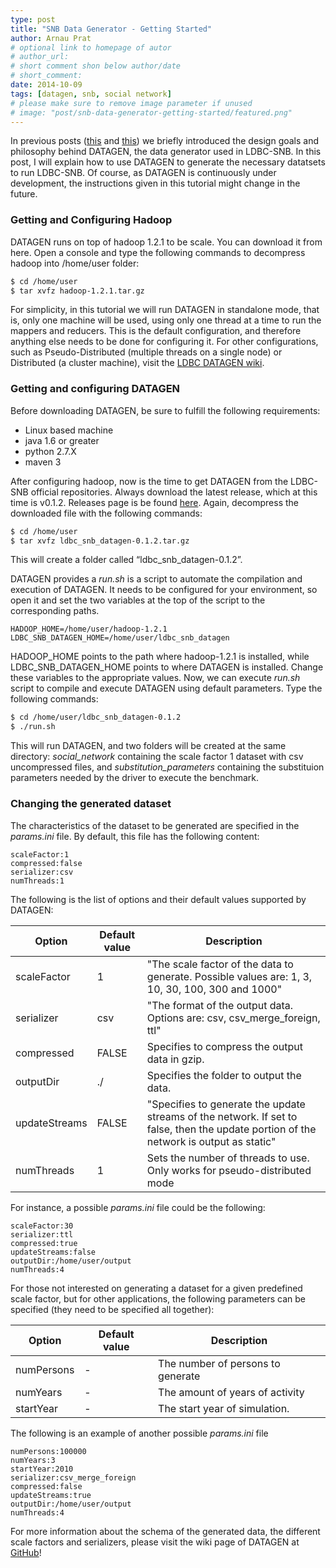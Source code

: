 ```yaml
---
type: post
title: "SNB Data Generator - Getting Started"
author: Arnau Prat
# optional link to homepage of autor
# author_url: 
# short comment shon below author/date
# short_comment:
date: 2014-10-09
tags: [datagen, snb, social network]
# please make sure to remove image parameter if unused
# image: "post/snb-data-generator-getting-started/featured.png" 
---
```


In previous posts ([this](../datagen-data-generation-for-the-social-network-benchmark) and [this](../getting-started-with-snb)) we briefly introduced the design goals and philosophy behind DATAGEN, the data generator used in LDBC-SNB. In this post, I will explain how to use DATAGEN to generate the necessary datatsets to run LDBC-SNB. Of course, as DATAGEN is continuously under development,  the instructions given in this tutorial might change in the future.

### Getting and Configuring Hadoop

DATAGEN runs on top of hadoop 1.2.1  to be scale. You can download it from here. Open a console and type the following commands to decompress hadoop into /home/user folder:

```bash
$ cd /home/user
$ tar xvfz hadoop-1.2.1.tar.gz
```

For simplicity, in this tutorial we will run DATAGEN in standalone mode, that is, only one machine will be used, using only one thread at a time to run the mappers and reducers. This is the default configuration, and therefore anything else needs to be done for configuring it. For other configurations, such as Pseudo-Distributed (multiple threads on a single node) or Distributed (a cluster machine), visit the [LDBC DATAGEN wiki](https://github.com/ldbc/ldbc_snb_datagen_hadoop/wiki/Configuration).

### Getting and configuring DATAGEN

Before downloading DATAGEN, be sure to fulfill the following requirements:

 * Linux based machine
 * java 1.6 or greater
 * python 2.7.X
 * maven 3

After configuring hadoop, now is the time to get DATAGEN from the LDBC-SNB official repositories. Always download the latest release, which at this time is v0.1.2. Releases page is be found [here](https://github.com/ldbc/ldbc_snb_datagen_hadoop/releases). Again, decompress the downloaded file with the following commands:

```bash
$ cd /home/user
$ tar xvfz ldbc_snb_datagen-0.1.2.tar.gz
```


This will create a folder called “ldbc_snb_datagen-0.1.2”.

DATAGEN provides a *run.sh* is a script to automate the compilation and execution of DATAGEN. It needs to be configured for your environment, so open it and set the two variables at the top of the script to the corresponding paths.

```
HADOOP_HOME=/home/user/hadoop-1.2.1
LDBC_SNB_DATAGEN_HOME=/home/user/ldbc_snb_datagen
```

HADOOP_HOME points to the path where hadoop-1.2.1 is installed, while LDBC_SNB_DATAGEN_HOME points to where DATAGEN is installed. Change these variables to the appropriate values. Now, we can execute *run.sh* script to compile and execute DATAGEN using default parameters. Type the following commands:

```bash
$ cd /home/user/ldbc_snb_datagen-0.1.2
$ ./run.sh
```


This will run DATAGEN, and two folders will be created at the same directory: *social_network* containing the scale factor 1 dataset with csv uncompressed files, and *substitution_parameters* containing the substituion parameters needed by the driver to execute the benchmark.

### Changing the generated dataset

The characteristics of the dataset to be generated are specified in the *params.ini* file. By default, this file has the following content:

```
scaleFactor:1
compressed:false
serializer:csv
numThreads:1
```

The following is the list of options and their default values supported by DATAGEN:

| Option        | Default value | Description                                                                                                                            | 
|---------------|---------------|----------------------------------------------------------------------------------------------------------------------------------------| 
| scaleFactor   | 1             | "The scale factor of the data to generate. Possible values are: 1, 3, 10, 30, 100, 300 and 1000"                                       | 
| serializer    | csv           | "The format of the output data. Options are: csv, csv_merge_foreign, ttl"                                                              | 
| compressed    | FALSE         | Specifies to compress the output data in gzip.                                                                                         | 
| outputDir     | ./            | Specifies the folder to output the data.                                                                                               | 
| updateStreams | FALSE         | "Specifies to generate the update streams of the network. If set to false, then the update portion of the network is output as static" | 
| numThreads    | 1             | Sets the number of threads to use. Only works for pseudo-distributed mode                                                              | 


For instance, a possible *params.ini* file could be the following:

```
scaleFactor:30
serializer:ttl
compressed:true
updateStreams:false
outputDir:/home/user/output
numThreads:4
```

For those not interested on generating a dataset for a given predefined scale factor, but for other applications, the following parameters can be specified (they need to be specified all together):

| Option     | Default value | Description                       | 
|------------|---------------|-----------------------------------| 
| numPersons | -             | The number of persons to generate | 
| numYears   | -             | The amount of years of activity   | 
| startYear  | -             | The start year of simulation.     | 

The following is an example of another possible *params.ini* file

```
numPersons:100000
numYears:3
startYear:2010
serializer:csv_merge_foreign
compressed:false
updateStreams:true
outputDir:/home/user/output
numThreads:4
```

For more information about the schema of the generated data, the different scale factors and serializers, please visit the wiki page of DATAGEN at [GitHub](https://github.com/ldbc/ldbc_snb_datagen_hadoop/)!
